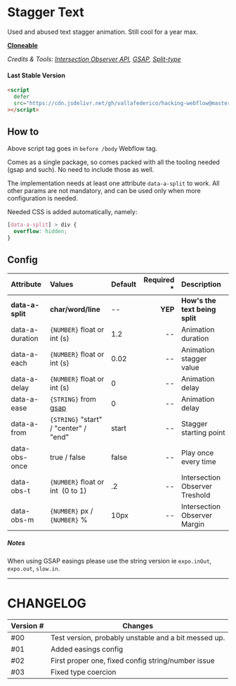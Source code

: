 # Stagger Text

Used and abused text stagger animation. Still cool for a year max.

[**Cloneable**](/)

_Credits & Tools: [Intersection Observer API](https://developer.mozilla.org/en-US/docs/Web/API/Intersection_Observer_API), [GSAP](https://greensock.com/gsap/), [Split-type](https://github.com/lukePeavey/SplitType)_

#### Last Stable Version

```html
<script
  defer
  src="https://cdn.jsdelivr.net/gh/vallafederico/hacking-webflow@master/dist/text-split.03.js"
></script>
```

## How to

Above script tag goes in `before /body` Webflow tag.

Comes as a single package, so comes packed with all the tooling needed (gsap and such). No need to include those as well.

The implementation needs at least one attribute `data-a-split` to work. All other params are not mandatory, and can be used only when more configuration is needed.

Needed CSS is added automatically, namely:

```css
[data-a-split] > div {
  overflow: hidden;
}
```

## Config

| Attribute        | Values                                                       | Default | Required \* | Description                    |
| :--------------- | :----------------------------------------------------------- | :------ | ----------: | :----------------------------- |
| **data-a-split** | **char/word/line**                                           | --      |     **YEP** | **How's the text being split** |
| data-a-duration  | `{NUMBER}` float or int (s)                                  | 1.2     |          -- | Animation duration             |
| data-a-each      | `{NUMBER}` float or int (s)                                  | 0.02    |          -- | Animation stagger value        |
| data-a-delay     | `{NUMBER}` float or int (s)                                  | 0       |          -- | Animation delay                |
| data-a-ease      | `{STRING}` from [gsap](https://greensock.com/docs/v2/Easing) | 0       |          -- | Animation delay                |
| data-a-from      | `{STRING}` "start" / "center" / "end"                        | start   |          -- | Stagger starting point         |
| data-obs-once    | true / false                                                 | false   |          -- | Play once every time           |
| data-obs-t       | `{NUMBER}` float or int  (0 to 1)                            | .2      |          -- | Intersection Observer Treshold |
| data-obs-m       | `{NUMBER}` px / `{NUMBER}` %                                 | 10px    |          -- | Intersection Observer Margin   |

##### Notes

When using GSAP easings please use the string version ie `expo.inOut`, `expo.out`, `slow.in`.

---

# CHANGELOG

| Version # | Changes                                              |
| --------- | ---------------------------------------------------- |
| #00       | Test version, probably unstable and a bit messed up. |
| #01       | Added easings config                                 |
| #02       | First proper one, fixed config string/number issue   |
| #03       | Fixed type coercion                                  |
